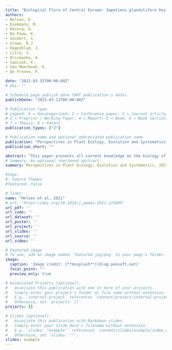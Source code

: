 ```yaml
---
title: "Biological Flora of Central Europe: Impatiens glandulifera Royle"
authors:
- Helsen, K
- Diekmann, M.
- Decocq, G.
- De Pauw, K.
- Govaert, S.
- Graae, B.J.
- Hagenblad, J.
- Liira, J.
- Orczewska, A.
- Sanczuk, P.
- Van Meerbeek, K.
- De Frenne, P.

date: "2021-03-15T00:00:00Z"
# doi: ""

# Schedule page publish date (NOT publication's date).
publishDate: "2021-03-11T00:00:00Z"

# Publication type.
# Legend: 0 = Uncategorized; 1 = Conference paper; 2 = Journal article;
# 3 = Preprint / Working Paper; 4 = Report; 5 = Book; 6 = Book section;
# 7 = Thesis; 8 = Patent
publication_types: ["2"]

# Publication name and optional abbreviated publication name.
publication: "Perspectives in Plant Ecology, Evolution and Systematics"
publication_short: ""

abstract: "This paper presents all current knowledge on the biology of the invasive therophyte Impatiens glandulifera Royle (Himalayan Balsam), and covers aspects of taxonomy, morphology, distribution, habitat requirements, ecology, life cycle, genetics, history of invasive spread, ecological impact and management. Although a few review papers have been published on this species in previous decades, a great deal of insights have been gained in the last three decades, owing to the species’ notorious reputation as one of the most problematic invasive species in Europe. This study consequently focusses on this novel information, with a particular focus on information from Central Europe."
# Summary. An optional shortened abstract.
summary: Perspectives in Plant Ecology, Evolution and Systematics, 2021

#tags:
#- Source Themes
#featured: false

# links:
name: "Helsen et al, 2021"
# url: 'https://doi.org/10.1016/j.ppees.2021.125609'
url_pdf: ''
url_code: ''
url_dataset: ''
url_poster: ''
url_project: ''
url_slides: ''
url_source: ''
url_video: ''

# Featured image
# To use, add an image named `featured.jpg/png` to your page's folder. 
image:
  caption: 'Image credit: [**Unsplash**](blog.pensoft.net)'
  focal_point: ""
  preview_only: true

# Associated Projects (optional).
#   Associate this publication with one or more of your projects.
#   Simply enter your project's folder or file name without extension.
#   E.g. `internal-project` references `content/project/internal-project/index.md`.
#   Otherwise, set `projects: []`.
projects: []

# Slides (optional).
#   Associate this publication with Markdown slides.
#   Simply enter your slide deck's filename without extension.
#   E.g. `slides: "example"` references `content/slides/example/index.md`.
#   Otherwise, set `slides: ""`.
slides: example
---
```

